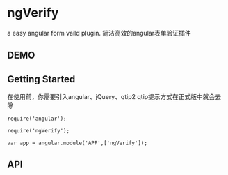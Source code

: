 # ngVerify
a easy angular form vaild plugin.
简洁高效的angular表单验证插件

## DEMO

## Getting Started
在使用前，你需要引入angular、jQuery、qtip2
qtip提示方式在正式版中就会去除

	require('angular');
	
	require('ngVerify');
	
	var app = angular.module('APP',['ngVerify']);
  
## API
